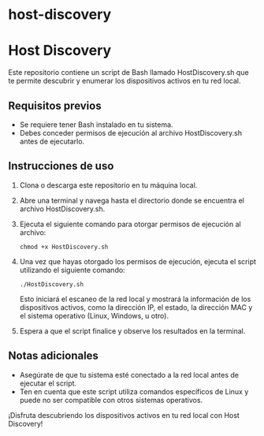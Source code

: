 # host-discovery

# Host Discovery

Este repositorio contiene un script de Bash llamado HostDiscovery.sh que te permite descubrir y enumerar los dispositivos activos en tu red local.

## Requisitos previos

- Se requiere tener Bash instalado en tu sistema.
- Debes conceder permisos de ejecución al archivo HostDiscovery.sh antes de ejecutarlo.

## Instrucciones de uso

1. Clona o descarga este repositorio en tu máquina local.
2. Abre una terminal y navega hasta el directorio donde se encuentra el archivo HostDiscovery.sh.
3. Ejecuta el siguiente comando para otorgar permisos de ejecución al archivo:

    ```shell
    chmod +x HostDiscovery.sh
    ```

4. Una vez que hayas otorgado los permisos de ejecución, ejecuta el script utilizando el siguiente comando:

    ```shell
    ./HostDiscovery.sh
    ```

    Esto iniciará el escaneo de la red local y mostrará la información de los dispositivos activos, como la dirección IP, el estado, la dirección MAC y el sistema operativo (Linux, Windows, u otro).

5. Espera a que el script finalice y observe los resultados en la terminal.

## Notas adicionales

- Asegúrate de que tu sistema esté conectado a la red local antes de ejecutar el script.
- Ten en cuenta que este script utiliza comandos específicos de Linux y puede no ser compatible con otros sistemas operativos.

¡Disfruta descubriendo los dispositivos activos en tu red local con Host Discovery!

